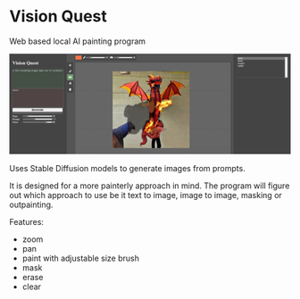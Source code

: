 # Vision Quest
Web based local AI painting program

![screenshot](/docs/images/screenshot.jpg "Vision Quest Screenshot")

Uses Stable Diffusion models to generate images from prompts.

It is designed for a more painterly approach in mind.
The program will figure out which approach to use be it text to image, image to image, masking or outpainting.

Features:
- zoom
- pan
- paint with adjustable size brush
- mask
- erase
- clear
